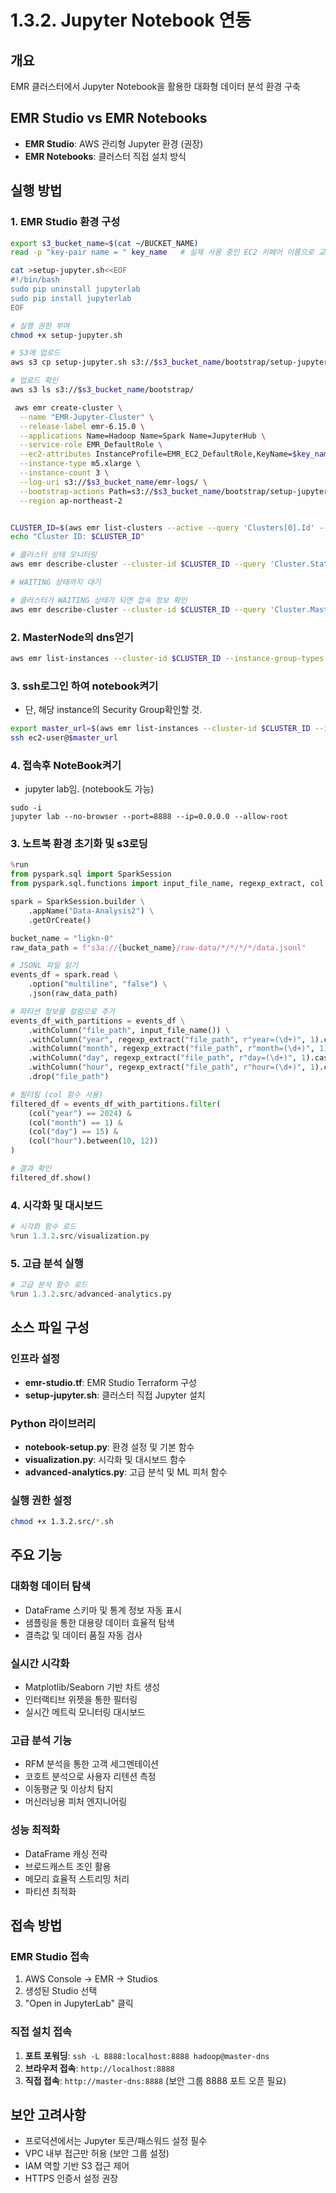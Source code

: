 # 1.3.2. Jupyter Notebook 연동

## 개요
EMR 클러스터에서 Jupyter Notebook을 활용한 대화형 데이터 분석 환경 구축

## EMR Studio vs EMR Notebooks
* **EMR Studio**: AWS 관리형 Jupyter 환경 (권장)
* **EMR Notebooks**: 클러스터 직접 설치 방식

## 실행 방법

### 1. EMR Studio 환경 구성
```bash
export s3_bucket_name=$(cat ~/BUCKET_NAME)
read -p "key-pair name = " key_name   # 실제 사용 중인 EC2 키페어 이름으로 교체

cat >setup-jupyter.sh<<EOF
#!/bin/bash
sudo pip uninstall jupyterlab 
sudo pip install jupyterlab 
EOF

# 실행 권한 부여
chmod +x setup-jupyter.sh

# S3에 업로드
aws s3 cp setup-jupyter.sh s3://$s3_bucket_name/bootstrap/setup-jupyter.sh

# 업로드 확인
aws s3 ls s3://$s3_bucket_name/bootstrap/

 aws emr create-cluster \
  --name "EMR-Jupyter-Cluster" \
  --release-label emr-6.15.0 \
  --applications Name=Hadoop Name=Spark Name=JupyterHub \
  --service-role EMR_DefaultRole \
  --ec2-attributes InstanceProfile=EMR_EC2_DefaultRole,KeyName=$key_name \
  --instance-type m5.xlarge \
  --instance-count 3 \
  --log-uri s3://$s3_bucket_name/emr-logs/ \
  --bootstrap-actions Path=s3://$s3_bucket_name/bootstrap/setup-jupyter.sh \
  --region ap-northeast-2


CLUSTER_ID=$(aws emr list-clusters --active --query 'Clusters[0].Id' --output text)
echo "Cluster ID: $CLUSTER_ID"

# 클러스터 상태 모니터링
aws emr describe-cluster --cluster-id $CLUSTER_ID --query 'Cluster.Status.State' --output text

# WAITING 상태까지 대기

# 클러스터가 WAITING 상태가 되면 접속 정보 확인
aws emr describe-cluster --cluster-id $CLUSTER_ID --query 'Cluster.MasterPublicDnsName' --output text
```

### 2. MasterNode의 dns얻기
```bash
aws emr list-instances --cluster-id $CLUSTER_ID --instance-group-types MASTER --query 'Instances[0].PublicDnsName' --output text
```
### 3. ssh로그인 하여 notebook켜기
* 단, 해당 instance의 Security Group확인할 것.
```bash 
export master_url=$(aws emr list-instances --cluster-id $CLUSTER_ID --instance-group-types MASTER --query 'Instances[0].PublicDnsName' --output text)
ssh ec2-user@$master_url
```

### 4. 접속후 NoteBook켜기 
* jupyter lab임. (notebook도 가능)
```
sudo -i 
jupyter lab --no-browser --port=8888 --ip=0.0.0.0 --allow-root
```

### 3. 노트북 환경 초기화 및 s3로딩
```python
%run
from pyspark.sql import SparkSession
from pyspark.sql.functions import input_file_name, regexp_extract, col

spark = SparkSession.builder \
    .appName("Data-Analysis2") \
    .getOrCreate()

bucket_name = "ligkn-0"
raw_data_path = f"s3a://{bucket_name}/raw-data/*/*/*/*/data.jsonl"

# JSONL 파일 읽기
events_df = spark.read \
    .option("multiline", "false") \
    .json(raw_data_path)

# 파티션 정보를 컬럼으로 추가
events_df_with_partitions = events_df \
    .withColumn("file_path", input_file_name()) \
    .withColumn("year", regexp_extract("file_path", r"year=(\d+)", 1).cast("int")) \
    .withColumn("month", regexp_extract("file_path", r"month=(\d+)", 1).cast("int")) \
    .withColumn("day", regexp_extract("file_path", r"day=(\d+)", 1).cast("int")) \
    .withColumn("hour", regexp_extract("file_path", r"hour=(\d+)", 1).cast("int")) \
    .drop("file_path")

# 필터링 (col 함수 사용)
filtered_df = events_df_with_partitions.filter(
    (col("year") == 2024) & 
    (col("month") == 1) & 
    (col("day") == 15) & 
    (col("hour").between(10, 12))
)

# 결과 확인
filtered_df.show()
```

### 4. 시각화 및 대시보드
```python
# 시각화 함수 로드
%run 1.3.2.src/visualization.py
```

### 5. 고급 분석 실행
```python
# 고급 분석 함수 로드
%run 1.3.2.src/advanced-analytics.py
```

## 소스 파일 구성

### 인프라 설정
* **emr-studio.tf**: EMR Studio Terraform 구성
* **setup-jupyter.sh**: 클러스터 직접 Jupyter 설치

### Python 라이브러리
* **notebook-setup.py**: 환경 설정 및 기본 함수
* **visualization.py**: 시각화 및 대시보드 함수
* **advanced-analytics.py**: 고급 분석 및 ML 피처 함수

### 실행 권한 설정
```bash
chmod +x 1.3.2.src/*.sh
```

## 주요 기능

### 대화형 데이터 탐색
* DataFrame 스키마 및 통계 정보 자동 표시
* 샘플링을 통한 대용량 데이터 효율적 탐색
* 결측값 및 데이터 품질 자동 검사

### 실시간 시각화
* Matplotlib/Seaborn 기반 차트 생성
* 인터랙티브 위젯을 통한 필터링
* 실시간 메트릭 모니터링 대시보드

### 고급 분석 기능
* RFM 분석을 통한 고객 세그멘테이션
* 코호트 분석으로 사용자 리텐션 측정
* 이동평균 및 이상치 탐지
* 머신러닝용 피처 엔지니어링

### 성능 최적화
* DataFrame 캐싱 전략
* 브로드캐스트 조인 활용
* 메모리 효율적 스트리밍 처리
* 파티션 최적화

## 접속 방법

### EMR Studio 접속
1. AWS Console → EMR → Studios
2. 생성된 Studio 선택
3. "Open in JupyterLab" 클릭

### 직접 설치 접속
1. **포트 포워딩**: `ssh -L 8888:localhost:8888 hadoop@master-dns`
2. **브라우저 접속**: `http://localhost:8888`
3. **직접 접속**: `http://master-dns:8888` (보안 그룹 8888 포트 오픈 필요)

## 보안 고려사항
* 프로덕션에서는 Jupyter 토큰/패스워드 설정 필수
* VPC 내부 접근만 허용 (보안 그룹 설정)
* IAM 역할 기반 S3 접근 제어
* HTTPS 인증서 설정 권장
